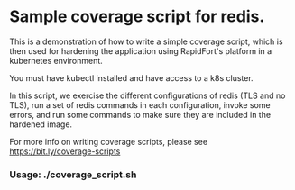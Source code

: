 # Sample coverage script for redis.

This is a demonstration of how to write a simple coverage script, which is then used for hardening the application
using RapidFort's platform in a kubernetes environment.

You must have kubectl installed and have access to a k8s cluster.

In this script, we exercise the different configurations of redis (TLS and no TLS), run a set of
redis commands in each configuration, invoke some errors, and run some commands to make sure they are included
in the hardened image.

For more info on writing coverage scripts, please see https://bit.ly/coverage-scripts

### Usage: ./coverage_script.sh <namespace> <tag>
